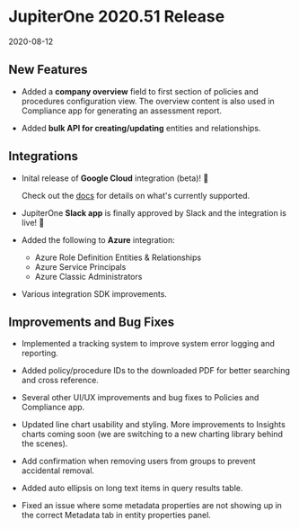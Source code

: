 # JupiterOne 2020.51 Release

2020-08-12

## New Features

- Added a **company overview** field to first section of policies and procedures
  configuration view. The overview content is also used in Compliance app for
  generating an assessment report.

- Added **bulk API for creating/updating** entities and relationships.

## Integrations

- Inital release of **Google Cloud** integration (beta)! 🎉

  Check out the [docs][1] for details on what's currently supported.

- JupiterOne **Slack app** is finally approved by Slack and the integration is
  live! 🎉

- Added the following to **Azure** integration:

  * Azure Role Definition Entities & Relationships
  * Azure Service Principals
  * Azure Classic Administrators

- Various integration SDK improvements.

## Improvements and Bug Fixes

- Implemented a tracking system to improve system error logging and reporting.

- Added policy/procedure IDs to the downloaded PDF for better searching and
  cross reference. 

- Several other UI/UX improvements and bug fixes to Policies and Compliance app.

- Updated line chart usability and styling. More improvements to Insights charts
  coming soon (we are switching to a new charting library behind the scenes).

- Add confirmation when removing users from groups to prevent accidental removal.

- Added auto ellipsis on long text items in query results table.

- Fixed an issue where some metadata properties are not showing up in the
  correct Metadata tab in entity properties panel.

[1]: ../docs/integrations/google-cloud/index.md
